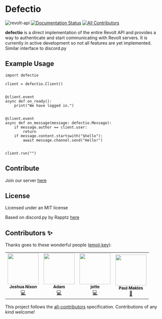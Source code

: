 # Defectio

![revolt-api](https://img.shields.io/npm/v/revolt-api?label=Revolt%20API) [![Documentation Status](https://readthedocs.org/projects/defectio/badge/?version=latest)](https://defectio.readthedocs.io/en/latest/?badge=latest) [![All Contributors](https://img.shields.io/badge/all_contributors-1-orange.svg?style=flat-square)](#contributors-)


**defectio** is a direct implementation of the entire Revolt API and provides a way to authenticate and start communicating with Revolt servers. It is currently in active development so not all features are yet implemented. Similar interface to discord.py

## Example Usage

```python3
import defectio

client = defectio.Client()


@client.event
async def on_ready():
    print("We have logged in.")


@client.event
async def on_message(message: defectio.Message):
    if message.author == client.user:
        return
    if message.content.startswith("$hello"):
        await message.channel.send("Hello!")


client.run("")
```

## Contribute

Join our server [here](https://app.revolt.chat/invite/FfbwgFDk)

## License

Licensed under an MIT license

Based on discord.py by Rapptz [here](https://github.com/Rapptz/discord.py)

## Contributors ✨

Thanks goes to these wonderful people ([emoji key](https://allcontributors.org/docs/en/emoji-key)):

<!-- ALL-CONTRIBUTORS-LIST:START - Do not remove or modify this section -->
<!-- prettier-ignore-start -->
<!-- markdownlint-disable -->
<table>
  <tr>
    <td align="center"><a href="https://github.com/nixonjoshua98"><img src="https://avatars.githubusercontent.com/u/22799825?v=4?s=100" width="100px;" alt=""/><br /><sub><b>Joshua Nixon</b></sub></a><br /><a href="https://github.com/Darkflame72/defectio/commits?author=nixonjoshua98" title="Code">💻</a></td>
    <td align="center"><a href="https://github.com/LimeProgramming"><img src="https://avatars.githubusercontent.com/u/29736217?v=4?s=100" width="100px;" alt=""/><br /><sub><b>Adam</b></sub></a><br /><a href="https://github.com/Darkflame72/defectio/commits?author=LimeProgramming" title="Code">💻</a></td>
    <td align="center"><a href="https://github.com/jottew"><img src="https://avatars.githubusercontent.com/u/71946106?v=4?s=100" width="100px;" alt=""/><br /><sub><b>jotte</b></sub></a><br /><a href="https://github.com/Darkflame72/defectio/commits?author=jottew" title="Code">💻</a></td>
    <td align="center"><a href="https://insrt.uk"><img src="https://avatars.githubusercontent.com/u/38285861?v=4?s=100" width="100px;" alt=""/><br /><sub><b>Paul Makles</b></sub></a><br /><a href="https://github.com/Darkflame72/defectio/issues?q=author%3Ainsertish" title="Bug reports">🐛</a></td>
  </tr>
</table>

<!-- markdownlint-restore -->
<!-- prettier-ignore-end -->

<!-- ALL-CONTRIBUTORS-LIST:END -->

This project follows the [all-contributors](https://github.com/all-contributors/all-contributors) specification. Contributions of any kind welcome!
